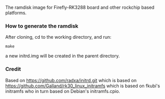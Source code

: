 The ramdisk image for Firefly-RK3288 board and other rockchip based platforms.

### How to generate the ramdisk ###

After cloning, cd to the working directory, and run:

    make

a new initrd.img will be created in the parent directory.

### Credit ###

Based on https://github.com/radxa/initrd.git which is
based on https://github.com/Galland/rk30_linux_initramfs which is
based on fkubi's initramfs who in turn
based on Debian's initramfs.cpio.

